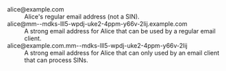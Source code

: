 <dl>
<dt>alice@example.com
<dd>Alice's regular email address (not a SIN). 
<dt>alice@mm--mdks-lll5-wpdj-uke2-4ppm-y66v-2lij.example.com
<dd>A strong email address for Alice that can be used by a regular email client.
<dt>alice@example.com.mm--mdks-lll5-wpdj-uke2-4ppm-y66v-2lij
<dd>A strong email address for Alice that can only used by an email client that can process SINs.
</dl>
